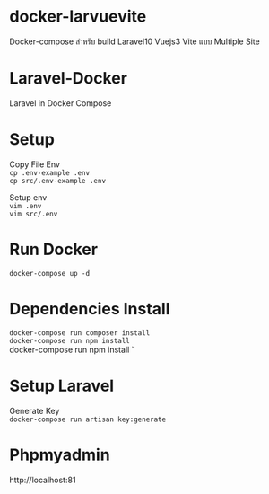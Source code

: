 # docker-larvuevite
Docker-compose สำหรับ build Laravel10 Vuejs3 Vite แบบ Multiple Site

# Laravel-Docker
Laravel in Docker Compose

# Setup

Copy File Env  
`
cp .env-example .env
`  
`
cp src/.env-example .env
`

Setup env  
`
vim .env
`  
`
vim src/.env
`  

# Run Docker  
`
docker-compose up -d
`

# Dependencies Install
`
docker-compose run composer install
`  
`
docker-compose run npm install
`  
docker-compose run npm install
`

# Setup Laravel
Generate Key  
`
docker-compose run artisan key:generate
`

# Phpmyadmin 
http://localhost:81

